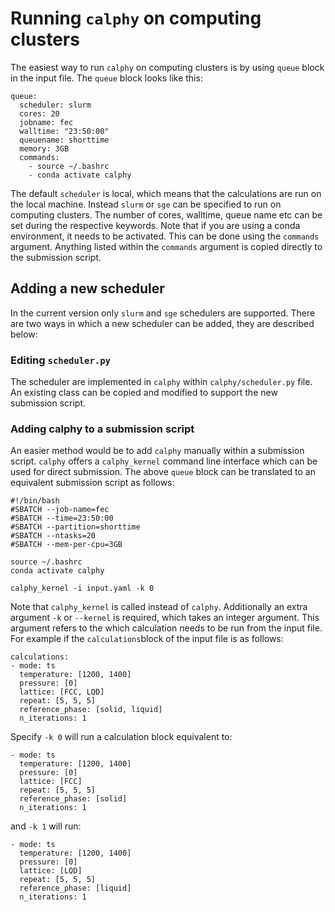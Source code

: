 # Running `calphy` on computing clusters

The easiest way to run `calphy` on computing clusters is by using `queue` block in the input file. The `queue` block looks like this:

```
queue:
  scheduler: slurm
  cores: 20
  jobname: fec
  walltime: "23:50:00"
  queuename: shorttime
  memory: 3GB
  commands:
    - source ~/.bashrc
    - conda activate calphy
```

The default `scheduler` is local, which means that the calculations are run on the local machine. Instead `slurm` or `sge` can be specified to run on computing clusters. The number of cores, walltime, queue name etc can be set during the respective keywords. Note that if you are using a conda environment, it needs to be activated. This can be done using the `commands` argument. Anything listed within the `commands` argument is copied directly to the submission script. 

## Adding a new scheduler

In the current version only `slurm` and `sge` schedulers are supported. There are two ways in which a new scheduler can be added, they are described below:

### Editing `scheduler.py`

The scheduler are implemented in `calphy` within `calphy/scheduler.py` file. An existing class can be copied and modified to support the new submission script.

### Adding calphy to a submission script

An easier method would be to add `calphy` manually within a submission script. `calphy` offers a `calphy_kernel` command line interface which can be used for direct submission. The above `queue` block can be translated to an equivalent submission script as follows:

```
#!/bin/bash
#SBATCH --job-name=fec
#SBATCH --time=23:50:00
#SBATCH --partition=shorttime
#SBATCH --ntasks=20
#SBATCH --mem-per-cpu=3GB

source ~/.bashrc
conda activate calphy

calphy_kernel -i input.yaml -k 0
```

Note that `calphy_kernel` is called instead of `calphy`. Additionally an extra argument `-k` or `--kernel` is required, which takes an integer argument. This argument refers to the which calculation needs to be run from the input file. For example if the `calculations`block of the input file is as follows:

```
calculations:
- mode: ts 
  temperature: [1200, 1400]
  pressure: [0]
  lattice: [FCC, LQD]
  repeat: [5, 5, 5]
  reference_phase: [solid, liquid]
  n_iterations: 1
```

Specify `-k 0` will run a calculation block equivalent to:

```
- mode: ts 
  temperature: [1200, 1400]
  pressure: [0]
  lattice: [FCC]
  repeat: [5, 5, 5]
  reference_phase: [solid]
  n_iterations: 1
```
and `-k 1` will run:

```
- mode: ts 
  temperature: [1200, 1400]
  pressure: [0]
  lattice: [LQD]
  repeat: [5, 5, 5]
  reference_phase: [liquid]
  n_iterations: 1
```